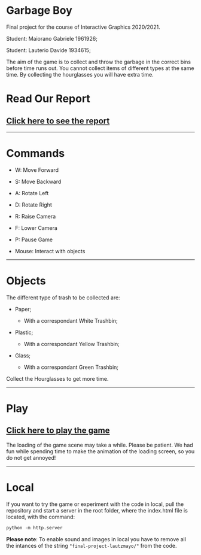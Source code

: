 # Garbage Boy

Final project for the course of Interactive Graphics 2020/2021.

Student: Maiorano Gabriele 1961926;

Student: Lauterio Davide 1934615;

The aim of the game is to collect and throw the garbage in the correct bins before time runs out.
You cannot collect items of different types at the same time.
By collecting the hourglasses you will have extra time.

# Read Our Report

## [Click here to see the report](https://github.com/SapienzaInteractiveGraphicsCourse/final-project-lautzmayo/Report_GarbageBoy.pdf)

---

# Commands

-   W: Move Forward

-   S: Move Backward

-   A: Rotate Left

-   D: Rotate Right

-   R: Raise Camera

-   F: Lower Camera

-   P: Pause Game

-   Mouse: Interact with objects

---

# Objects

The different type of trash to be collected are:

-   Paper;

    -   With a correspondant White Trashbin;

-   Plastic;

    -   With a correspondant Yellow Trashbin;

-   Glass;
    -   With a correspondant Green Trashbin;

Collect the Hourglasses to get more time.

---

# Play

## [Click here to play the game](https://sapienzainteractivegraphicscourse.github.io/final-project-lautzmayo/)

The loading of the game scene may take a while. Please be patient. We had fun while spending time to make the animation of the loading screen, so you do not get annoyed!

---

# Local

If you want to try the game or experiment with the code in local, pull the repository and start a server in the root folder, where the index.html file is located, with the command:

```python
python -m http.server
```

<b>Please note</b>: To enable sound and images in local you have to remove all the intances of the string `"final-project-lautzmayo/"` from the code.
